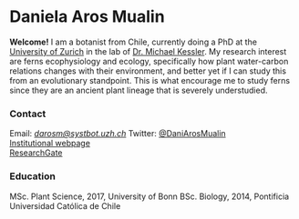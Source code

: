 # Daniela Aros Mualin
**Welcome!** I am a botanist from Chile, currently doing a PhD at the [University of Zurich](https://www.ieu.uzh.ch/en/teaching/phd/graduate.html) in the lab of [Dr. Michael Kessler](https://www.systbot.uzh.ch/de/research/kessler-group/MichaelKessler.html). My research interest are ferns ecophysiology and ecology, specifically how plant water-carbon relations changes with their environment, and better yet if I can study this from an evolutionary standpoint. This is what encourage me to study ferns since they are an ancient plant lineage that is severely understudied.
### Contact
Email: *darosm@systbot.uzh.ch* 
Twitter:  [@DaniArosMualin](https://twitter.com/DaniArosMualin)   
[Institutional webpage](https://www.systbot.uzh.ch/de/research/kessler-group/Daniela-Aros.html)   
[ResearchGate](https://www.researchgate.net/profile/Daniela-Aros-Mualin) 

### Education
MSc. Plant Science, 2017, University of Bonn
BSc. Biology, 2014, Pontificia Universidad Católica de Chile
